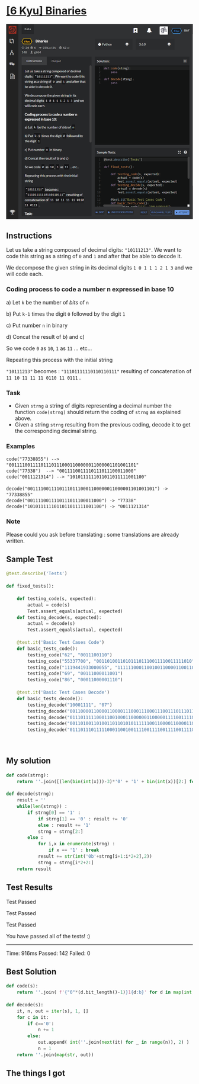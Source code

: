 # [[6 Kyu] Binaries](https://www.codewars.com/kata/5d98b6b38b0f6c001a461198/train/python)

![image](./Problem.png)


## Instructions

Let us take a string composed of decimal digits: `"10111213"`. We want to code this string as a string of `0` and `1` and after that be able to decode it.

We decompose the given string in its decimal digits `1 0 1 1 1 2 1 3` and we will code each.

### Coding process to code a number n expressed in base 10

a) Let `k` be the number of *bits* of `n`

b) Put `k-1` times the digit `0` followed by the digit `1`

c) Put number `n` in binary

d) Concat the result of b) and c)

So we code `0` as `10`, `1` as `11` ... etc...

Repeating this process with the initial string

`"10111213"` becomes : `"11101111110110110111"` resulting of concatenation of `11 10 11 11 11 0110 11 0111` .

### Task

- Given `strng` a string of digits representing a decimal number the function `code(strng)` should return the coding of `strng` as explained above.
- Given a string `strng` resulting from the previous coding, decode it to get the corresponding decimal string.

### Examples

```
code("77338855") --> "001111001111011101110001100000011000001101001101"
code("77338")  --> "0011110011110111011100011000"
code("0011121314") --> "1010111111011011011111001100"

decode("001111001111011101110001100000011000001101001101") -> "77338855"
decode("0011110011110111011100011000") -> "77338"
decode("1010111111011011011111001100") -> "0011121314"
```



### Note

Please could you ask before translating : some translations are already written.





## Sample Test

```python
@test.describe('Tests')
        
def fixed_tests():
    
    def testing_code(s, expected):
        actual = code(s)
        Test.assert_equals(actual, expected)
    def testing_decode(s, expected):
        actual = decode(s)
        Test.assert_equals(actual, expected)
        
    @test.it('Basic Test Cases Code')
    def basic_tests_code():
        testing_code("62", "0011100110")
        testing_code("55337700", "001101001101011101110011110011111010")
        testing_code("1119441933000055", "1111110001100100110000110011000110010111011110101010001101001101")
        testing_code("69", "00111000011001")
        testing_code("86", "00011000001110")
    
    @test.it('Basic Test Cases Decode')
    def basic_tests_decode():
        testing_decode("10001111", "07")
        testing_decode("001100001100001100001110001110001110011101110111001110001110001110001111001111001111001100001100001100", "444666333666777444")
        testing_decode("01110111110001100100011000000110000011110011110111011100110000110001100110", "33198877334422")
        testing_decode("0011010011010011011010101111110011000011000011000011100011100011100011100011100011100001100100011001000110011100011001001111001111001111001111001111001111", "55500011144466666699919777777")
        testing_decode("01110111011111000110010011110011110011110011110011110011110111011101110110011001100110011001101111111010101100011001000110000001100000011000", "3331977777733322222211100019888")
        
        
```



## My solution

```python
def code(strng):
    return ''.join([(len(bin(int(x)))-3)*'0' + '1' + bin(int(x))[2:] for x in strng ])
    
def decode(strng):
    result = ''
    while(len(strng)) :
        if strng[0] == '1' :
            if strng[1] == '0' : result += '0'
            else : result += '1'
            strng = strng[2:]
        else :
            for i,x in enumerate(strng) :
                if x == '1' : break
            result += str(int('0b'+strng[i+1:i*2+2],2))
            strng = strng[i*2+2:]
    return result
```



## Test Results

Test Passed

Test Passed

Test Passed

You have passed all of the tests! :)

---------

Time: 916ms Passed: 142 Failed: 0



## Best Solution

```python
def code(s):
    return ''.join( f'{"0"*(d.bit_length()-1)}1{d:b}' for d in map(int,s))
    
def decode(s):
    it, n, out = iter(s), 1, []
    for c in it:
        if c=='0':
            n += 1
        else:
            out.append( int(''.join(next(it) for _ in range(n)), 2) )
            n = 1
    return ''.join(map(str, out))
```



## The things I got

